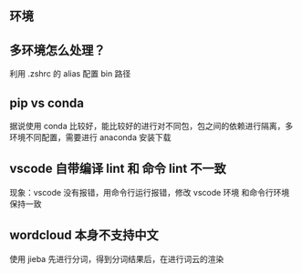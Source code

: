 ## 环境

## 多环境怎么处理？

利用 .zshrc 的 alias 配置 bin 路径

## pip vs conda

据说使用 conda 比较好，能比较好的进行对不同包，包之间的依赖进行隔离，多环境不同配置，需要进行 anaconda 安装下载

## vscode 自带编译 lint 和 命令 lint 不一致

现象：vscode 没有报错，用命令行运行报错，修改 vscode 环境 和命令行环境保持一致

## wordcloud 本身不支持中文

使用 jieba 先进行分词，得到分词结果后，在进行词云的渲染
